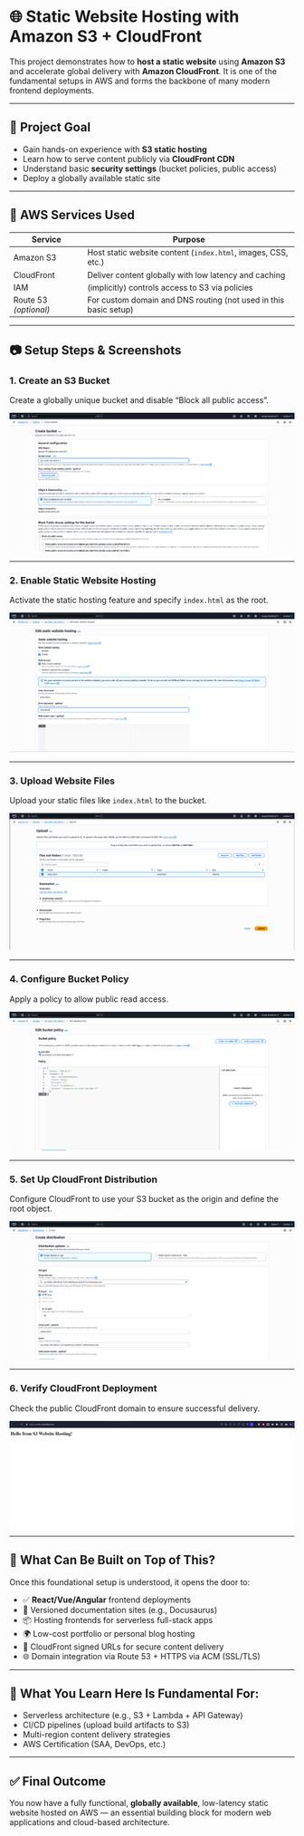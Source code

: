 # 🌐 Static Website Hosting with Amazon S3 + CloudFront

This project demonstrates how to **host a static website** using **Amazon S3** and accelerate global delivery with **Amazon CloudFront**. It is one of the fundamental setups in AWS and forms the backbone of many modern frontend deployments.

---

## 🎯 Project Goal

- Gain hands-on experience with **S3 static hosting**
- Learn how to serve content publicly via **CloudFront CDN**
- Understand basic **security settings** (bucket policies, public access)
- Deploy a globally available static site

---

## 🧰 AWS Services Used

| Service       | Purpose                                                                 |
|---------------|-------------------------------------------------------------------------|
| Amazon S3     | Host static website content (`index.html`, images, CSS, etc.)           |
| CloudFront    | Deliver content globally with low latency and caching                   |
| IAM           | (implicitly) controls access to S3 via policies                         |
| Route 53 *(optional)* | For custom domain and DNS routing (not used in this basic setup)     |

---

## 📷 Setup Steps & Screenshots

### 1. Create an S3 Bucket  
Create a globally unique bucket and disable “Block all public access”.

![S3 Bucket Created](screenshots/01-s3-bucket-created.png)

---

### 2. Enable Static Website Hosting  
Activate the static hosting feature and specify `index.html` as the root.

![Static Hosting Enabled](screenshots/02-static-hosting-enabled.png)

---

### 3. Upload Website Files  
Upload your static files like `index.html` to the bucket.

![HTML Uploaded](screenshots/03-html-uploaded.png)

---

### 4. Configure Bucket Policy  
Apply a policy to allow public read access.

![Bucket Policy](screenshots/04-bucket-policy.png)

---

### 5. Set Up CloudFront Distribution  
Configure CloudFront to use your S3 bucket as the origin and define the root object.

![CloudFront Config](screenshots/05-cloudfront-config.png)

---

### 6. Verify CloudFront Deployment  
Check the public CloudFront domain to ensure successful delivery.

![CloudFront Verified](screenshots/06-cloudfront-verified.png)

---

## 🚀 What Can Be Built on Top of This?

Once this foundational setup is understood, it opens the door to:

- ✅ **React/Vue/Angular** frontend deployments
- 📁 Versioned documentation sites (e.g., Docusaurus)
- 📦 Hosting frontends for serverless full-stack apps
- 🌍 Low-cost portfolio or personal blog hosting
- 🔐 CloudFront signed URLs for secure content delivery
- 🌐 Domain integration via Route 53 + HTTPS via ACM (SSL/TLS)

---

## 🧠 What You Learn Here Is Fundamental For:

- Serverless architecture (e.g., S3 + Lambda + API Gateway)
- CI/CD pipelines (upload build artifacts to S3)
- Multi-region content delivery strategies
- AWS Certification (SAA, DevOps, etc.)

---

## ✅ Final Outcome

You now have a fully functional, **globally available**, low-latency static website hosted on AWS — an essential building block for modern web applications and cloud-based architecture.
